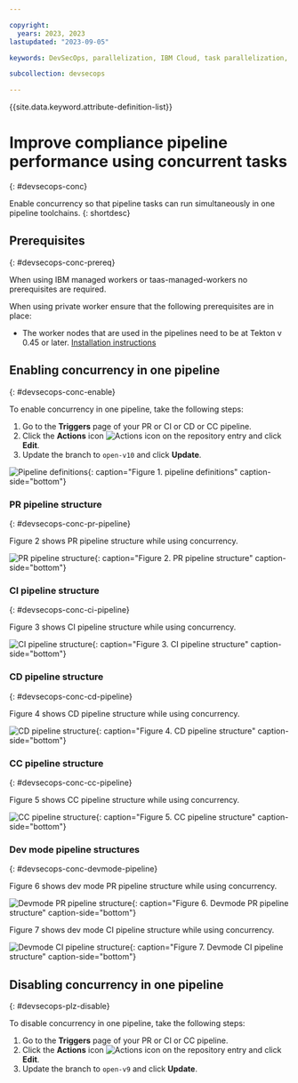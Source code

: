 ```yaml
---

copyright: 
  years: 2023, 2023
lastupdated: "2023-09-05"

keywords: DevSecOps, parallelization, IBM Cloud, task parallelization, concurrency, concurrent execution

subcollection: devsecops

---
```


{{site.data.keyword.attribute-definition-list}}

# Improve compliance pipeline performance using concurrent tasks
{: #devsecops-conc}

Enable concurrency so that pipeline tasks can run simultaneously in one pipeline toolchains. 
{: shortdesc}

## Prerequisites
{: #devsecops-conc-prereq}


When using IBM managed workers or taas-managed-workers no prerequisites are required.

When using private worker ensure that the following prerequisites are in place:
 
* The worker nodes that are used in the pipelines need to be at Tekton v 0.45 or later. [Installation instructions](https://tekton.dev/docs/pipelines/install/)

## Enabling concurrency in one pipeline
{: #devsecops-conc-enable}

To enable concurrency in one pipeline, take the following steps:
  
1. Go to the **Triggers** page of your PR or CI or CD or CC pipeline.
1. Click the **Actions** icon ![Actions icon](../icons/actions-icon-vertical.svg) on the repository entry and click **Edit**.
1. Update the branch to `open-v10` and click **Update**.

![Pipeline definitions](images/cd-devsecops-pipeline-definitions.png){: caption="Figure 1. pipeline definitions" caption-side="bottom"}

### PR pipeline structure
{: #devsecops-conc-pr-pipeline}

Figure 2 shows PR pipeline structure while using concurrency.
 
![PR pipeline structure](images/cd-devsecops-pr-in-parallel.svg "PR pipeline structure"){: caption="Figure 2. PR pipeline structure" caption-side="bottom"}

### CI pipeline structure
{: #devsecops-conc-ci-pipeline}

Figure 3 shows CI pipeline structure while using concurrency.
  
![CI pipeline structure](images/cd-devsecops-ci-in-parallel.svg "CI pipeline structure"){: caption="Figure 3. CI pipeline structure" caption-side="bottom"}

### CD pipeline structure
{: #devsecops-conc-cd-pipeline}

Figure 4 shows CD pipeline structure while using concurrency.
  
![CD pipeline structure](images/cd-devsecops-cd-in-parallel.svg "CD pipeline structure"){: caption="Figure 4. CD pipeline structure" caption-side="bottom"}

### CC pipeline structure
{: #devsecops-conc-cc-pipeline}

Figure 5 shows CC pipeline structure while using concurrency.
  
![CC pipeline structure](images/cd-devsecops-cc-in-parallel.svg "CC pipeline structure"){: caption="Figure 5. CC pipeline structure" caption-side="bottom"}

### Dev mode pipeline structures
{: #devsecops-conc-devmode-pipeline}

Figure 6 shows dev mode PR pipeline structure while using concurrency.
  
![Devmode PR pipeline structure](images/cd-devsecops-devmode-pr-in-parallel.svg "Devmode PR pipeline structure"){: caption="Figure 6. Devmode PR pipeline structure" caption-side="bottom"}

Figure 7 shows dev mode CI pipeline structure while using concurrency.
  
![Devmode CI pipeline structure](images/cd-devsecops-devmode-ci-in-parallel.svg "Devmode CI pipeline structure"){: caption="Figure 7. Devmode CI pipeline structure" caption-side="bottom"}

  
## Disabling concurrency in one pipeline
{: #devsecops-plz-disable}

To disable concurrency in one pipeline, take the following steps:
  
1. Go to the **Triggers** page of your PR or CI or CC pipeline.
1. Click the **Actions** icon ![Actions icon](../icons/actions-icon-vertical.svg) on the repository entry and click **Edit**.
1. Update the branch to `open-v9` and click **Update**.


